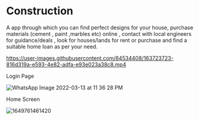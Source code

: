 # Construction

A app through which you can find perfect designs for your house, purchase materials (cement , 
paint ,marbles etc) online , contact with local engineers for guidance/deals , look for houses/lands for rent or purchase 
and find a suitable home loan as per your need.

https://user-images.githubusercontent.com/84534408/163723723-816d319a-e593-4e82-adfa-e93e023a38c8.mp4

Login Page

![WhatsApp Image 2022-03-13 at 11 36 28 PM](https://user-images.githubusercontent.com/84534408/160271133-efe9bb92-442e-4cf0-bd8e-d9c7a6e4ba8a.jpeg)

Home Screen

![1649761461420](https://user-images.githubusercontent.com/84534408/162947248-5aaa73ae-2911-47db-8da1-5f46eb22ad04.jpg)

